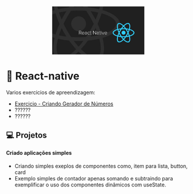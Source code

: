 <p align="center">
  <img alt="logo-react-native" src="./react-native.jpg" width="50%">
</p>

# 🚀 React-native

Varios exercicios de apreendizagem:

- [Exercicio - Criando Gerador de Números](./number-generator2)
- ??????
- ??????

## 💻 Projetos

#### Criado aplicações simples

- Criando simples exeplos de componentes como, item para lista, button, card
- Exemplo simples de contador apenas somando e subtraindo para exemplificar o uso dos componentes dinâmicos com useState.
